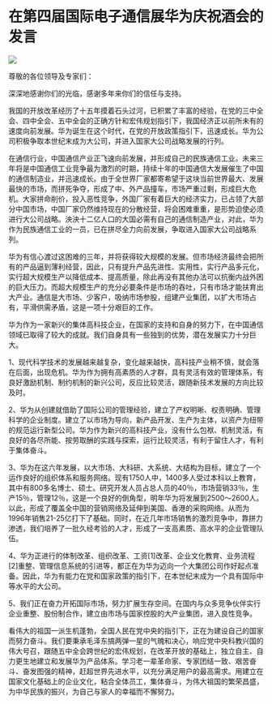 # 在第四届国际电子通信展华为庆祝酒会的发言
<img class="pv" src="https://api.visitor.plantree.me/visitor-badge/pv?namespace=plantree.me&key=renzhengfei-speeches/在第四届国际电子通信展华为庆祝酒会的发言.md">


尊敬的各位领导及专家们：

深深地感谢你们的光临，感谢多年来你们的信任与支持。

我国的开放改革经历了十五年摸着石头过河，已积累了丰富的经验，在党的三中全会、四中全会、五中全会的正确方针和宏伟规划指引下，我国经济正以前所未有的速度向前发展。华为诞生在这个时代，在党的开放政策指引下，迅速成长。华为公司积极争取本世纪末成为大公司，并进入国家大公司战略发展的行列。

在通信行业，中国通信产业正飞速向前发展，并形成自己的民族通信工业。未来三年将是中国通信工业竞争最为激烈的时期，持续十年的中国通信大发展催生了中国的通信制造业，并迅速成长。由于全世界厂家都寄希望于这块当前世界最大、发展最快的市场，而拼死争夺，形成了中、外产品撞车，市场严重过剩，形成巨大危机。大家拼命削价，投入恶性竞争，外国厂家有着巨大的经济实力，已占领了大部分中国市场，中国厂家仍然维持现在的分散经营，将会困难重重，是形势迫使必须进行大公司战略。泱泱十二亿人口的大国必需有自己的通信制造产业，对此，华为作为民族通信工业的一员，已在拼尽全力向前发展，争取进入国家大公司战略系列。

华为有信心渡过这困难的三年，并将获得较大规模的发展。但市场经济最终会把所有的产品逼到薄利经营，因此，只有提升产品先进性、实用性，实行产品多元化，实行超大规模生产以降低成本、提高质量，除此再没有其他办法可以抗衡内战外困的巨大压力。而超大规模生产的充分必要条件是市场的吞吐，只有市场才能扶育出大产业。通信是大市场、少客户，吸纳市场参股，组建产业集团，以扩大市场占有，平滑供需矛盾，这是一项十分艰巨的工作。

华为作为一家新兴的集体高科技企业，在国家的支持和自身的努力下，在中国通信领域已取得了较大的成就。我们自身具有一些独到的优势，潜在发展实力十分巨大。

1、现代科学技术的发展越来越复杂，变化越来越快，高科技产业稍不慎，就会落在后面，出现危机。华为作为拥有高素质的人才群，具有灵活有效的管理体系，有良好激励机制、制约机制的新兴公司，反应比较灵活，跟随新技术发展的方向比较及时。

2、华为从创建就借助了国际公司的管理经验，建立了产权明晰、权责明确、管理科学的企业制度。建立了以市场为导向，新产品开发、生产为主体，以资产为纽带的规范运行新型公司。华为作为新兴的高科技产业，没有什么包袱、机制灵活，有良好的各尽所能、按劳取酬的实践与探索，运行比较灵活，有利于留住人才，有利于集体奋斗。

3、华为在这六年发展，以大市场、大科研、大系统、大结构为目标，建立了一个运作良好的组织体系和服务网络。现有1750人中，1400多人受过本科以上教育，其中有800多名博士、硕士。研究开发人员占总人员的40％，市场营销33％，生产15％，管理12％，这是一个良好的倒角型，明年华为将发展到2500～2600人。以此，形成了覆盖全中国的营销网络及延伸到美国、香港的采购网络。从而为1996年销售21-25亿打下了基础。同时，在近几年市场销售的激烈竞争中，靠拼力渗透，我们培养了一批久经考验的人才，形成了一支高素质、高水平的企业管理队伍。

4、华为正进行的体制改革、组织改革、工资[1]改革、企业文化教育、业务流程[2]重整、管理信息系统的引进等，都正在为华为迈向一个大集团公司作好起点准备。因此，华为有能力在党和国家政策的指引下，在本世纪末成为一个具有国际中等水平的大公司。

5、我们正在奋力开拓国际市场，努力扩展生存空间。在国内与众多竞争伙伴实行企业重整、股份制合作，建立由市场与国家控股的大产业集团，进入良性竞争。

  看伟大的祖国一派生机蓬勃，全国人民在党中央的指引下，正在为建设自己的国家而努力奋斗。我们要秉承毛泽东搞两弹一星的气魄和决心，响应党中央科教兴国的伟大号召，跟随五中全会跨世纪的宏伟规划，在改革开放的基础上，独立自主、自力更生地建立和发展华为产品体系。学习老一辈革命家、专家团结一致、艰苦奋斗、奋发图强的精神，赶超世界先进水平，以充分满足用户的最高需求。用建立在国家文化基础上的企业文化，粘合全体员工，集体奋斗，为伟大祖国的繁荣昌盛，为中华民族的振兴，为自己与家人的幸福而不懈努力。
